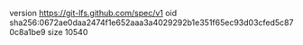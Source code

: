 version https://git-lfs.github.com/spec/v1
oid sha256:0672ae0daa2474f1e652aaa3a4029292b1e351f65ec93d03cfed5c870c8a1be9
size 10540
